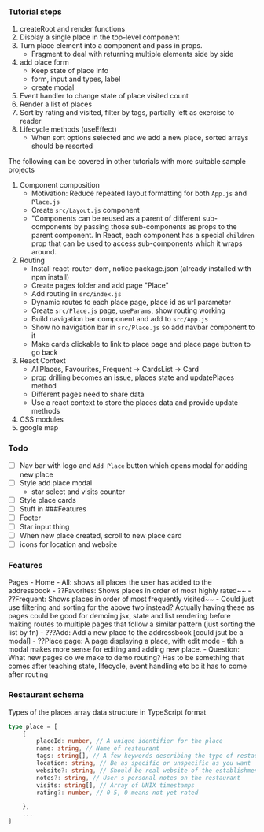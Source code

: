 
### Tutorial steps
1. createRoot and render functions
1. Display a single place in the top-level component
1. Turn place element into a component and pass in props.
    - Fragment to deal with returning multiple elements side by side
1. add place form
    - Keep state of place info
    - form, input and types, label
    - create modal
1. Event handler to change state of place visited count
1. Render a list of places
1. Sort by rating and visited, filter by tags, partially left as exercise to reader
1. Lifecycle methods (useEffect)
    - When sort options selected and we add a new place, sorted arrays should be resorted

The following can be covered in other tutorials with more suitable sample projects

1. Component composition
    - Motivation: Reduce repeated layout formatting for both `App.js` and `Place.js`
    - Create `src/Layout.js` component
    - "Components can be reused as a parent of different sub-components by passing those sub-components as props to the parent component. In React, each component has a special `children` prop that can be used to access sub-components which it wraps around.
1. Routing
    - Install react-router-dom, notice package.json (already installed with npm install)
    - Create pages folder and add page "Place"
    - Add routing in `src/index.js`
    - Dynamic routes to each place page, place id as url parameter
    - Create `src/Place.js` page, `useParams`, show routing working
    - Build navigation bar component and add to `src/App.js`
    - Show no navigation bar in `src/Place.js` so add navbar component to it
    - Make cards clickable to link to place page and place page button to go back
1. React Context
    - AllPlaces, Favourites, Frequent -> CardsList -> Card
    - prop drilling becomes an issue, places state and updatePlaces method
    - Different pages need to share data
    - Use a react context to store the places data and provide update methods
1. CSS modules
1. google map

### Todo

- [ ] Nav bar with logo and `Add Place` button which opens modal for adding new place
- [ ] Style add place modal
    - star select and visits counter
- [ ] Style place cards
- [ ] Stuff in ###Features
- [ ] Footer
- [ ] Star input thing
- [ ] When new place created, scroll to new place card
- [ ] icons for location and website

### Features
Pages
    - Home
    - All: shows all places the user has added to the addressbook
    - ??Favorites: Shows places in order of most highly rated~~
    - ??Frequent: Shows places in order of most frequently visited~~
    - Could just use filtering and sorting for the above two instead? Actually having these as pages could be good for demoing jsx, state and list rendering before making routes to multiple pages that follow a similar pattern (just sorting the list by fn)
    - ???Add: Add a new place to the addressbook [could jsut be a modal]
    - ??Place page: A page displaying a place, with edit mode
    - tbh a modal makes more sense for editing and adding new place.
    - Question: What new pages do we make to demo routing? Has to be something that comes after teaching state, lifecycle, event handling etc bc it has to come after routing

### Restaurant schema
Types of the places array data structure in TypeScript format
```ts
type place = [
    {
        placeId: number, // A unique identifier for the place
        name: string, // Name of restaurant
        tags: string[], // A few keywords describing the type of restaurant
        location: string, // Be as specific or unspecific as you want
        website?: string, // Should be real website of the establishment
        notes?: string, // User's personal notes on the restaurant
        visits: string[], // Array of UNIX timestamps
        rating?: number, // 0-5, 0 means not yet rated

    },
    ...
]
```